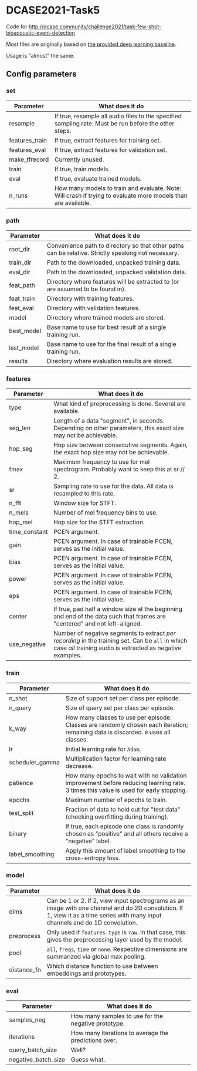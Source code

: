 # DCASE2021-Task5
Code for http://dcase.community/challenge2021/task-few-shot-bioacoustic-event-detection

Most files are originally based on 
[the provided deep learning baseline](https://github.com/c4dm/dcase-few-shot-bioacoustic/tree/main/baselines/deep_learning).

Usage is "almost" the same.


## Config parameters


### set
| Parameter | What does it do |
| ---- | ----- |
| resample | If true, resample all audio files to the specified sampling rate. Must be run before the other steps.
| features_train | If true, extract features for training set.
| features_eval | If true, extract features for validation set.
| make_tfrecord | Currently unused.
| train | If true, train models.
| eval | If true, evaluate trained models.
| n_runs | How many models to train and evaluate. Note: Will crash if trying to evaluate more models than are available.

### path
| Parameter | What does it do |
| ---- | ----- |
| root_dir | Convenience path to directory so that other paths can be relative. Strictly speaking not necessary.
| train_dir | Path to the downloaded, unpacked training data.
| eval_dir | Path to the downloaded, unpacked validation data.
| feat_path | Directory where features will be extracted to (or are assumed to be found in).
| feat_train | Directory with training features.
| feat_eval | Directory with validation features.
| model | Directory where trained models are stored.
| best_model | Base name to use for best result of a single training run.
| last_model | Base name to use for the final result of a single training run.
| results | Directory where evaluation results are stored.

### features
| Parameter | What does it do |
| ---- | ----- |
| type | What kind of preprocessing is done. Several are available.
| seg_len | Length of a data "segment", in seconds. Depending on other parameters, this exact size may not be achievable.
| hop_seg | Hop size between consecutive segments. Again, the exact hop size may not be achievable.
| fmax | Maximum frequency to use for mel spectrogram. Probably want to keep this at sr // 2.
| sr | Sampling rate to use for the data. All data is resampled to this rate.
| n_fft | Window size for STFT.
| n_mels | Number of mel frequency bins to use.
| hop_mel | Hop size for the STFT extraction.
| time_constant | PCEN argument.
| gain | PCEN argument. In case of trainable PCEN, serves as the initial value.
| bias | PCEN argument. In case of trainable PCEN, serves as the initial value.
| power | PCEN argument. In case of trainable PCEN, serves as the initial value.
| eps | PCEN argument. In case of trainable PCEN, serves as the initial value.
| center | If true, pad half a window size at the beginning and end of the data such that frames are "centered" and not left-aligned.
| use_negative | Number of negative segments to extract *per recording* in the training set. Can be `all` in which case _all_ training audio is extracted as negative examples.

### train
| Parameter | What does it do |
| ---- | ----- |
| n_shot | Size of support set per class per episode.
| n_query | Size of query set per class per episode.
| k_way | How many classes to use per episode. Classes are randomly chosen each iteration; remaining data is discarded. `0` uses all classes.
| lr | Initial learning rate for `Adam`.
| scheduler_gamma | Multiplication factor for learning rate decrease.
| patience | How many epochs to wait with no validation improvement before reducing learning rate. 3 times this value is used for early stopping.
| epochs | Maximum number of epochs to train.
| test_split | Fraction of data to hold out for "test data" (checking overfitting during training).
| binary | If true, each episode one class is randomly chosen as "positive" and all others receive a "negative" label.
| label_smoothing | Apply this amount of label smoothing to the cross-entropy loss.

### model
| Parameter | What does it do |
| ---- | ----- |
| dims | Can be 1 or 2. If 2, view input spectrograms as an image with one channel and do 2D convolution. If 1, view it as a time series with many input channels and do 1D convolution.
| preprocess | Only used if `features.type` is `raw`. In that case, this gives the preprocessing layer used by the model.
| pool | `all`, `freqs`, `time` or `none`. Respective dimensions are summarized via global max pooling.
| distance_fn | Which distance function to use between embeddings and prototypes.

### eval
| Parameter | What does it do |
| ---- | ----- |
| samples_neg | How many samples to use for the negative prototype.
| iterations | How many iterations to average the predictions over.
| query_batch_size | Well?
| negative_batch_size | Guess what.
